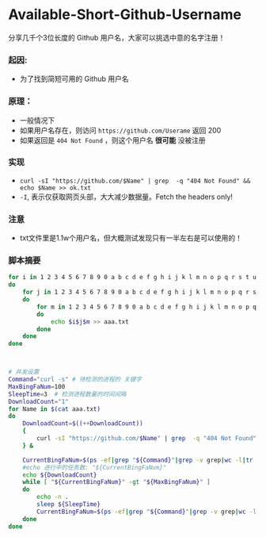 # Available-Short-Github-Username

分享几千个3位长度的 Github 用户名，大家可以挑选中意的名字注册！

### 起因:

- 为了找到简短可用的 Github 用户名

### 原理：

- 一般情况下
- 如果用户名存在，则访问 `https://github.com/Userame` 返回 200
- 如果返回是 `404 Not Found` ，则这个用户名 **很可能** 没被注册

### 实现

- `curl -sI "https://github.com/$Name" | grep  -q "404 Not Found" && echo $Name >> ok.txt`
- `-I`,  表示仅获取网页头部，大大减少数据量。Fetch the headers only!

### 注意
- txt文件里是1.1w个用户名，但大概测试发现只有一半左右是可以使用的！

### 脚本摘要

```bash
for i in 1 2 3 4 5 6 7 8 9 0 a b c d e f g h i j k l m n o p q r s t u v w x y z
do
    for j in 1 2 3 4 5 6 7 8 9 0 a b c d e f g h i j k l m n o p q r s t u v w x y z
    do
        for m in 1 2 3 4 5 6 7 8 9 0 a b c d e f g h i j k l m n o p q r s t u v w x y z
        do
            echo $i$j$m >> aaa.txt
        done
    done
done



# 并发设置
Command="curl -s" # 待检测的进程的 关键字
MaxBingFaNum=100
SleepTime=3  # 检测进程数量的时间间隔
DownloadCount="1"
for Name in $(cat aaa.txt)
do
    DownloadCount=$((++DownloadCount))
    {
        curl -sI "https://github.com/$Name" | grep  -q "404 Not Found" && echo $Name >> ok.txt
    } &

    CurrentBingFaNum=$(ps -ef|grep "${Command}"|grep -v grep|wc -l|tr -d ' ')
    #echo 进行中的任务数: "${CurrentBingFaNum}"
    echo ${DownloadCount}
    while [ "${CurrentBingFaNum}" -gt "${MaxBingFaNum}" ]
    do
        echo -n .
        sleep ${SleepTime}
        CurrentBingFaNum=$(ps -ef|grep "${Command}"|grep -v grep|wc -l|tr -d ' ')
    done
done
```